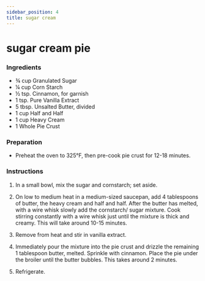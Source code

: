 ```yaml
---
sidebar_position: 4
title: sugar cream 
---
```

# sugar cream pie

### Ingredients
- ¾ cup Granulated Sugar
- ¼ cup Corn Starch
- ½ tsp. Cinnamon, for garnish
- 1 tsp. Pure Vanilla Extract
- 5 tbsp. Unsalted Butter, divided
- 1 cup Half and Half
- 1 cup Heavy Cream
- 1 Whole Pie Crust

### Preparation
- Preheat the oven to 325°F, then pre-cook pie crust for 12-18 minutes.

### Instructions
1. In a small bowl, mix the sugar and cornstarch; set aside.

2. On low to medium heat in a medium-sized saucepan, add 4 tablespoons of butter, the heavy cream and half and half. After the butter has melted, with a wire whisk slowly add the cornstarch/ sugar mixture. Cook stirring constantly with a wire whisk just until the mixture is thick and creamy. This will take around 10-15 minutes.

3. Remove from heat and stir in vanilla extract.

4. Immediately pour the mixture into the pie crust and drizzle the remaining 1 tablespoon butter, melted. Sprinkle with cinnamon. Place the pie under the broiler until the butter bubbles. This takes around 2 minutes.

5. Refrigerate.